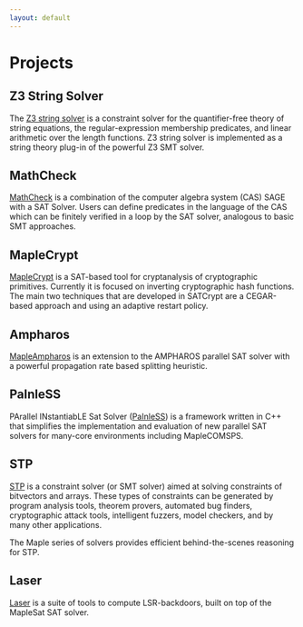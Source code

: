 ```yaml
---
layout: default
---
```


# Projects
## Z3 String Solver
The [Z3 string solver](https://sites.google.com/site/z3strsolver/getting-started) is a constraint solver for the quantifier-free theory of string equations, the regular-expression membership predicates, and linear arithmetic over the length functions. Z3 string solver is implemented as a string theory plug-in of the powerful Z3 SMT solver.

## MathCheck
[MathCheck](https://uwaterloo.ca/mathcheck/) is a combination of the computer algebra system (CAS) SAGE with a SAT Solver. Users can define predicates in the language of the CAS which can be finitely verified in a loop by the SAT solver, analogous to basic SMT approaches.

## MapleCrypt
[MapleCrypt](https://sites.google.com/site/maplecrypt/) is a SAT-based tool for cryptanalysis of cryptographic primitives. Currently it is focused on inverting cryptographic hash functions. The main two techniques that are developed in SATCrypt are a CEGAR-based approach and using an adaptive restart policy.

## Ampharos
[MapleAmpharos](https://sites.google.com/site/mapleampharos/) is an extension to the AMPHAROS parallel SAT solver with a powerful propagation rate based splitting heuristic.

## PaInleSS
PArallel INstantiabLE Sat Solver ([PaInleSS](http://painless.lrde.epita.fr/)) is a framework written in C++ that simplifies the implementation and evaluation of new parallel SAT solvers for many-core environments including MapleCOMSPS.

## STP
[STP](https://github.com/stp/stp) is a constraint solver (or SMT solver) aimed at solving constraints of bitvectors and arrays. These types of constraints can be generated by program analysis tools, theorem provers, automated bug finders, cryptographic attack tools, intelligent fuzzers, model checkers, and by many other applications.

The Maple series of solvers provides efficient behind-the-scenes reasoning for STP.

## Laser
[Laser](https://github.com/sat-group/laser-maple) is a suite of tools to compute LSR-backdoors, built on top of the MapleSat SAT solver.